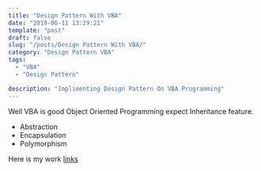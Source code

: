 ```yaml
---
title: "Design Pattern With VBA"
date: "2019-06-11 13:29:21"
template: "post"
draft: false
slug: "/posts/Design Pattern With VBA/"
category: "Design Pattern VBA"
tags:
  - "VBA"
  - "Design Pattern"

description: "Implimenting Design Pattern On VBA Programming"
---
```


Well VBA is good Object Oriented Programming expect Inheritance feature.
 - Abstraction
 - Encapsulation
 - Polymorphism
 

Here is my work [links](https://github.com/Gitsanto/DesignPatternWithVBA.git)

